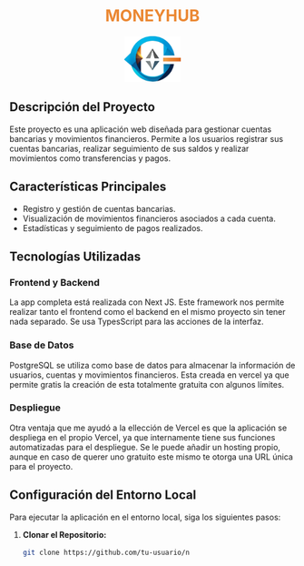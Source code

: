 
<div style="text-align: center">
    <h1><span style="color: #EB8833">MONEYHUB</span></h1>
</div>

<div style="text-align: center;">
  <img src="public/moneyhub.png" alt="Imagen" style="width: 100px; height: 80px;">
</div>

## Descripción del Proyecto

Este proyecto es una aplicación web diseñada para gestionar cuentas bancarias y movimientos financieros. Permite a los usuarios registrar sus cuentas bancarias, realizar seguimiento de sus saldos y realizar movimientos como transferencias y pagos.

## Características Principales

- Registro y gestión de cuentas bancarias.
- Visualización de movimientos financieros asociados a cada cuenta.
- Estadísticas y seguimiento de pagos realizados.

## Tecnologías Utilizadas

### Frontend y Backend

La app completa está realizada con Next JS. Este framework nos permite realizar tanto el frontend como el backend en el mismo proyecto sin tener nada separado. Se usa TypesScript para las acciones de la interfaz.

### Base de Datos

PostgreSQL se utiliza como base de datos para almacenar la información de usuarios, cuentas y movimientos financieros. Esta creada en vercel ya que permite gratis la creación de esta totalmente gratuita con algunos límites.

### Despliegue

Otra ventaja que me ayudó a la ellección de Vercel es que la aplicación se despliega en el propio Vercel, ya que internamente tiene sus funciones automatizadas para el despliegue. Se le puede añadir un hosting propio, aunque en caso de querer uno gratuito este mismo te otorga una URL única para el proyecto.

## Configuración del Entorno Local

Para ejecutar la aplicación en el entorno local, siga los siguientes pasos:

1. **Clonar el Repositorio:**
   ```bash
   git clone https://github.com/tu-usuario/n
